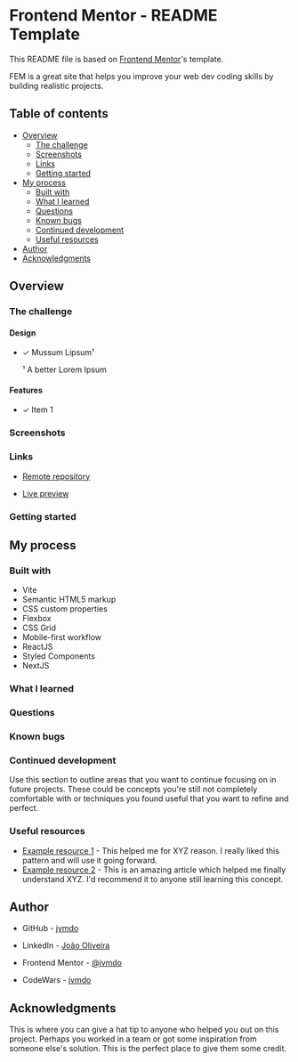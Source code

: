 # Frontend Mentor - README Template

This README file is based on [Frontend Mentor](https://www.frontendmentor.io/)'s template.

FEM is a great site that helps you improve your web dev coding skills by building realistic projects.

## Table of contents

- [Overview](#overview)
  - [The challenge](#the-challenge)
  - [Screenshots](#screenshots)
  - [Links](#links)
  - [Getting started](#getting-started)
- [My process](#my-process)
  - [Built with](#built-with)
  - [What I learned](#what-i-learned)
  - [Questions](#questions)
  - [Known bugs](#known-bugs)
  - [Continued development](#continued-development)
  - [Useful resources](#useful-resources)
- [Author](#author)
- [Acknowledgments](#acknowledgments)

## Overview

### The challenge

#### Design

- ✓ Mussum Lipsum¹

  ¹ A better Lorem Ipsum

#### Features

- ✓ Item 1

### Screenshots

### Links

- [Remote repository](README.md)

- [Live preview](README.md)

### Getting started

## My process

### Built with

- Vite
- Semantic HTML5 markup
- CSS custom properties
- Flexbox
- CSS Grid
- Mobile-first workflow
- ReactJS
- Styled Components
- NextJS

### What I learned

### Questions

### Known bugs

### Continued development

Use this section to outline areas that you want to continue focusing on in future projects. These could be concepts you're still not completely comfortable with or techniques you found useful that you want to refine and perfect.

### Useful resources

- [Example resource 1](https://www.example.com) - This helped me for XYZ reason. I really liked this pattern and will use it going forward.
- [Example resource 2](https://www.example.com) - This is an amazing article which helped me finally understand XYZ. I'd recommend it to anyone still learning this concept.

## Author

- GitHub - [jvmdo](https://github.com/jvmdo)

- LinkedIn - [João Oliveira](https://www.linkedin.com/in/de-oliveira-joao/)

- Frontend Mentor - [@jvmdo](https://www.frontendmentor.io/profile/jvmdo)

- CodeWars - [jvmdo](https://www.codewars.com/users/jvmdo)

## Acknowledgments

This is where you can give a hat tip to anyone who helped you out on this project. Perhaps you worked in a team or got some inspiration from someone else's solution. This is the perfect place to give them some credit.

